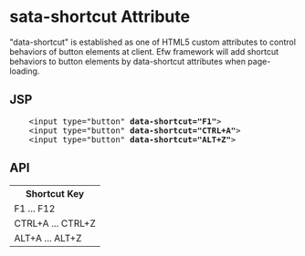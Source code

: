 <H1>sata-shortcut Attribute</H1>

"data-shortcut" is established as one of HTML5 custom attributes to control behaviors of button elements at client.
Efw framework will add shortcut behaviors to button elements by data-shortcut attributes when page-loading.

<h2>JSP</h2>
<pre>
	&lt;input type=&quot;button&quot; <b>data-shortcut="F1"</b>&gt;
	&lt;input type=&quot;button&quot; <b>data-shortcut="CTRL+A"</b>&gt;
	&lt;input type=&quot;button&quot; <b>data-shortcut="ALT+Z"</b>&gt;
</pre>

<h2>API</h2>
<table>
<tr><th>Shortcut Key</th></tr>
<tr><td>F1 ... F12</td></tr>
<tr><td>CTRL+A ... CTRL+Z</td></tr>
<tr><td>ALT+A ... ALT+Z</td></tr>
</table>
